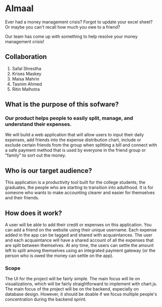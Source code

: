 # Almaal

Ever had a money management crisis? Forgot to update your excel sheet? Or maybe you can't recall how much you owe to a friend?

Our team has come up with something to help resolve your money management crisis!

## Collaboration
1. Safal Shrestha
2. Krises Maskey
3. Maisa Mahrin
4. Tasnim Ahmed
5. Ritin Malhotra

## What is the purpose of this sofware?
### Our product helps people to easily split, manage, and understand their expenses.

We will build a web application that will allow users to input their daily expenses, add friends into the expense distribution chart, include or exclude certain friends from the group when splitting a bill and connect with a safe payment method that is used by everyone in the friend group or "family" to sort out the money.

## Who is our target audience?

This application is a productivity tool built for the college students, the graduates, the people who are starting to transition into adulthood. It is for someone who wants to make accounting clearer and easier for themselves and their friends.

## How does it work?

A user will be able to add their credit or expenses on this application. You can add a friend on the website using their unique username. Each expense added in the app can be tagged and shared with acquaintances. The user and each acquaintance will have a shared account of all the expenses that are split between themselves. At any time, the users can settle the amount left to split among themselves using an integrated payment gateway (or the person who is owed the money can settle on the app).

### Scope

The UI for the project will be fairly simple. The main focus will lie on visualizations, which will be fairly straightforward to implement with chart.js. The main focus of the project will be on the backend, especially on database design. However, it should be doable if we focus multiple people's concentration during the backend sprint.